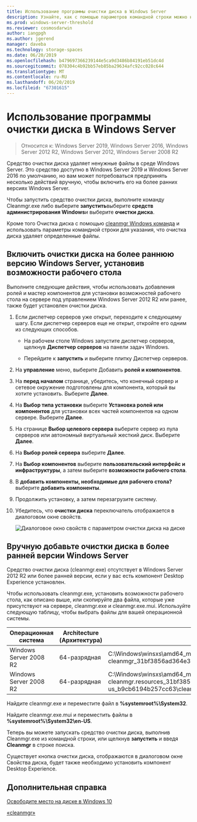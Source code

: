 ```yaml
---
title: Использование программы очистки диска в Windows Server
description: Узнайте, как с помощью параметров командной строки можно настроить средство очистки диска (Cleanmgr.exe) для автоматической очистки некоторых файлов.
ms.prod: windows-server-threshold
ms.reviewer: cosmosdarwin
author: iangpgh
ms.author: jgerend
manager: daveba
ms.technology: storage-spaces
ms.date: 06/20/2019
ms.openlocfilehash: b479697366239144e5ca9d3486b84191eb51dc4d
ms.sourcegitcommit: 078304c4b92bb57eb85ba29634afc92cc028c644
ms.translationtype: MT
ms.contentlocale: ru-RU
ms.lasthandoff: 06/20/2019
ms.locfileid: "67301615"
---
```

# <a name="using-disk-cleanup-on-windows-server"></a>Использование программы очистки диска в Windows Server

> Относится к: Windows Server 2019, Windows Server 2016, Windows Server 2012 R2, Windows Server 2012, Windows Server 2008 R2

Средство очистки диска удаляет ненужные файлы в среде Windows Server. Это средство доступно в Windows Server 2019 и Windows Server 2016 по умолчанию, но вам может потребоваться предпринять несколько действий вручную, чтобы включить его на более ранних версиях Windows Server.

Чтобы запустить средство очистки диска, выполните команду Cleanmgr.exe либо выберите **запустить**выберите **средств администрирования Windows**и выберите **очистки диска**.

Кроме того Очистка диска с помощью [cleanmgr Windows команда](../../administration/windows-commands/clean-mgr.md) и использовать параметры командной строки для указания, что очистка диска удаляет определенные файлы.

## <a name="enable-disk-cleanup-on-an-earlier-version-of-windows-server-by-installing-the-desktop-experience"></a>Включить очистки диска на более раннюю версию Windows Server, установив возможности рабочего стола

Выполните следующие действия, чтобы использовать добавления ролей и мастер компонентов для установки возможностей рабочего стола на сервере под управлением Windows Server 2012 R2 или ранее, также будет установлен очистки диска.

1. Если диспетчер серверов уже открыт, переходите к следующему шагу. Если диспетчер серверов еще не открыт, откройте его одним из следующих способов.

   - На рабочем столе Windows запустите диспетчер серверов, щелкнув **Диспетчер серверов** на панели задач Windows.

   - Перейдите к **запустить** и выберите плитку Диспетчер серверов.

1. На **управление** меню, выберите Добавить **ролей и компонентов**.

1. На **перед началом** странице, убедитесь, что конечный сервер и сетевое окружение подготовлены для компонента, который вы хотите установить. Выберите **Далее**.

1. На **Выбор типа установки** выберите **Установка ролей или компонентов** для установки всех частей компонентов на одном сервере. Выберите **Далее**.

1. На странице **Выбор целевого сервера** выберите сервер из пула серверов или автономный виртуальный жесткий диск. Выберите **Далее**.

1. На **Выбор ролей сервера** выберите **Далее**.

1. На **Выбор компонентов** выберите **пользовательский интерфейс и инфраструктуры**, а затем выберите **возможности рабочего стола**.

1. В **добавить компоненты, необходимые для рабочего стола?** выберите **добавить компоненты**.

1. Продолжить установку, а затем перезагрузите систему.

1. Убедитесь, что **очистки диска** переключатель отображается в диалоговом окне свойств.

   ![Диалоговое окно свойств с параметром очистки диска на диске](media/diskpropswcleanup.png)

## <a name="manually-add-disk-cleanup-to-an-earlier-version-of-windows-server"></a>Вручную добавьте очистки диска в более ранней версии Windows Server

Средство очистки диска (cleanmgr.exe) отсутствует в Windows Server 2012 R2 или более ранней версии, если у вас есть компонент Desktop Experience установлен.

Чтобы использовать cleanmgr.exe, установить возможности рабочего стола, как описано выше, или скопируйте два файла, которые уже присутствуют на сервере, cleanmgr.exe и cleanmgr.exe.mui. Используйте следующую таблицу, чтобы выбрать файлы для вашей операционной системы.

| Операционная система  | Architecture (Архитектура)  | Расположение файла  |
| ----------------- | -------------- | --------------- |
| Windows Server 2008 R2 | 64-разрядная | C:\Windows\winsxs\amd64_microsoft-windows-cleanmgr_31bf3856ad364e35_6.1.7600.16385_none_c9392808773cd7da\cleanmgr.exe 
| Windows Server 2008 R2 | 64-разрядная | C:\Windows\winsxs\amd64_microsoft-windows-cleanmgr.resources_31bf3856ad364e35_6.1.7600.16385_en-us_b9cb6194b257cc63\cleanmgr.exe.mui |

Найдите cleanmgr.exe и переместите файл в **%systemroot%\System32**.

Найдите cleanmgr.exe.mui и переместить файлы в **%systemroot%\System32\en-US**.

Теперь вы можете запускать средство очистки диска, выполнив Cleanmgr.exe из командной строки, или щелкнув **запустить** и введя **Cleanmgr** в строке поиска.

Существует кнопка очистки диска, отображаются в диалоговом окне Свойства диска, будет также необходимо установить компонент Desktop Experience.

## <a name="additional-references"></a>Дополнительная справка

[Освободите место на диске в Windows 10](https://support.microsoft.com/en-us/help/12425/windows-10-free-up-drive-space)

[«cleanmgr»](../../administration/windows-commands/clean-mgr.md)
